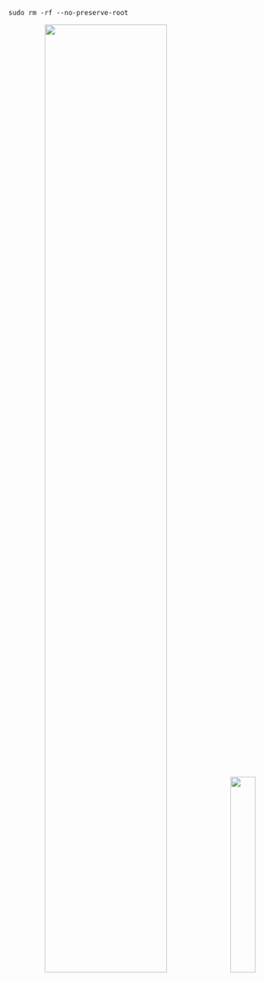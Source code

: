 
```code
sudo rm -rf --no-preserve-root
```




<div align="center">
  <picture>
    <source media="(prefers-color-scheme: dark)" srcset="http://github-profile-summary-cards.vercel.app/api/cards/profile-details?username=neoarz&theme=github_dark" />
    <img src="http://github-profile-summary-cards.vercel.app/api/cards/profile-details?username=neoarz&theme=github" width="66%" />
  </picture>
  
  <picture>
    <source media="(prefers-color-scheme: dark)" srcset="http://github-profile-summary-cards.vercel.app/api/cards/repos-per-language?username=neoarz&theme=github_dark" />
    <img src="http://github-profile-summary-cards.vercel.app/api/cards/repos-per-language?username=neoarz&theme=github" width="30%" />
  </picture>
</div>
